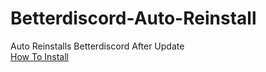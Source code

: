 # Betterdiscord-Auto-Reinstall
Auto Reinstalls Betterdiscord After Update <br />
[How To Install](https://jedi-coder1.github.io/Betterdiscord-Auto-Reinstall/)
